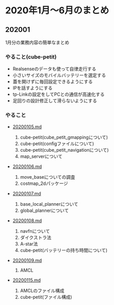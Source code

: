 # 2020年1月〜6月のまとめ

<!-- [目標設定](./goal_and_schedule.md) -->

## 202001

1月分の業務内容の簡単なまとめ

### やること(cube-petit)

* Realsenseのデータも使って自律走行する
* 小さいサイズのモバイルバッテリーを選定する
* 蓋を開けずに毎回設定できるようにする
* IPを話すようにする
* tp-Linkの設定をしてPCとの通信が高速化する
* 足回りの設計修正して滑らないようにする

### やること

* [20200105.md](202001/20200105.md)
    1. cube-petit(cube_petit_gmappingについて)
    2. cube-petit(configファイルについて)
    3. cube-petit(cube_petit_navigationについて)
    4. map_serverについて

* [20200106.md](202001/20200106.md)
    1. move_baseについての調査
    2. costmap_2dパッケージ

* [20200107.md](202001/20200107.md)
    1. base_local_plannerについて
    2. global_plannerについて

* [20200108.md](202001/20200108.md)
    1. navfnについて
    2. ダイクストラ法
    3. A-star法
    4. cube-petit(バッテリーの持ち時間について)

* [20200109.md](202001/20200109.md)
    1. AMCL

* [20200115.md](202001/20200115.md)
    1. AMCLのファイル構成
    2. cube-petit(ファイル構成)

